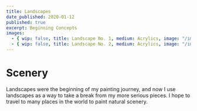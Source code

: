 ```yaml
---
title: Landscapes
date_published: 2020-01-12
published: true
excerpt: Beginning Concepts
images:
  - { wip: false, title: Landscape No. 1, medium: Acrylics, image: "/images/landscape1.jpg" }
  - { wip: false, title: Landscape No. 2, medium: Acrylics, image: "/images/landscape2.jpg" }
---
```


# Scenery

Landscapes were the beginning of my painting journey, and now I use landscapes as a way to take a break from my more serious pieces. I hope to travel to many places in the world to paint natural scenery.
